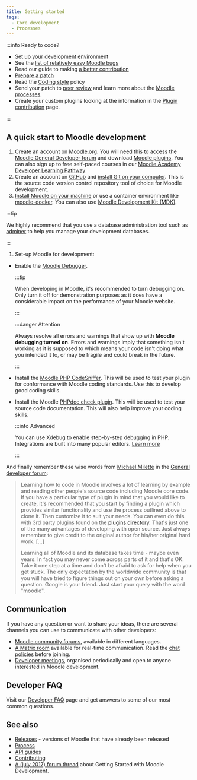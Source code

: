 ```yaml
---
title: Getting started
tags:
  - Core development
  - Processes
---
```


:::info Ready to code?

- [Set up your development environment](#a-quick-start-to-moodle-development)
- See the [list of relatively easy Moodle bugs](https://tracker.moodle.org/issues/?jql=project%20%3D%20MDL%20AND%20type%20in%20(bug)%20AND%20status%20%3D%20open%20AND%20Difficulty%20%3D%20Easy%20AND%20labels%20not%20in%20(patch)%20ORDER%20BY%20created%20DESC)
- Read our guide to making [a better contribution](./abc.md)
- [Prepare a patch](/docs/guides/git/#preparing-a-patch)
- Read the [Coding style](./policies/codingstyle/index.md) policy
- Send your patch to [peer review](./process/peer-review.md) and learn more about the [Moodle processes](./process.md).
- Create your custom plugins looking at the information in the [Plugin contribution](../community/plugincontribution/index.md) page.

:::

<!-- cspell:ignore adminer -->

## A quick start to Moodle development

1. Create an account on [Moodle.org](https://moodle.org/). You will need this to access the [Moodle General Developer forum](https://moodle.org/mod/forum/view.php?f=33) and download [Moodle plugins](https://moodle.org/plugins). You can also sign up to free self-paced courses in our [Moodle Academy Developer Learning Pathway](https://learn.moodle.org/)
1. Create an account on [GitHub](https://github.com/) and [install Git on your computer](/docs/guides/git/). This is the source code version control repository tool of choice for Moodle development.
1. [Install Moodle on your machine](https://docs.moodle.org/en/Installing_Moodle) or use a container environment like [moodle-docker](https://github.com/moodlehq/moodle-docker). You can also use [Moodle Development Kit (MDK)](./tools/mdk.md).

  :::tip

  We highly recommend that you use a database administration tool such as [adminer](https://www.adminer.org/) to help you manage your development databases.

  :::

1. Set-up Moodle for development:

- Enable the [Moodle Debugger](https://docs.moodle.org/en/Debugging).

  :::tip

  When developing in Moodle, it's recommended to turn debugging on. Only turn it off for demonstration purposes as it does have a considerable impact on the performance of your Moodle website.

  :::

  :::danger Attention

  Always resolve all errors and warnings that show up with **Moodle debugging turned on**. Errors and warnings imply that something isn't working as it is supposed to which means your code isn't doing what you intended it to, or may be fragile and could break in the future.

  :::

- Install the [Moodle PHP CodeSniffer](./tools/phpcs.md). This will be used to test your plugin for conformance with Moodle coding standards. Use this to develop good coding skills.
- Install the Moodle [PHPdoc check plugin](https://moodle.org/plugins/local_moodlecheck). This will be used to test your source code documentation. This will also help improve your coding skills.

  :::info Advanced

  You can use Xdebug to enable step-by-step debugging in PHP. Integrations are built into many popular editors.
  [Learn more](/docs/guides/profiling/#xdebug)

  :::

And finally remember these wise words from [Michael Milette](https://moodle.org/user/view.php?id=1615960&course=5) in the [General developer forum](https://moodle.org/mod/forum/discuss.php?d=355789):

> Learning how to code in Moodle involves a lot of learning by example and reading other people's source code including Moodle core code. If you have a particular type of plugin in mind that you would like to create, it's recommended that you start by finding a plugin which provides similar functionality and use the process outlined above to clone it. Then customize it to suit your needs. You can even do this with 3rd party plugins found on the [plugins directory](https://moodle.org/plugins). That's just one of the many advantages of developing with open source. Just always remember to give credit to the original author for his/her original hard work. [...]
>
> Learning all of Moodle and its database takes time - maybe even years. In fact you may never come across parts of it and that's OK. Take it one step at a time and don't be afraid to ask for help when you get stuck. The only expectation by the worldwide community is that you will have tried to figure things out on your own before asking a question. Google is your friend. Just start your query with the word "moodle".

## Communication

If you have any question or want to share your ideas, there are several channels you can use to communicate with other developers:

- [Moodle community forums](https://moodle.org/course/), available in different languages.
- [A Matrix room](https://matrix.to/#/%23moodledev:moodle.com) available for real-time communication. Read the [chat policies](https://docs.moodle.org/dev/Chat) before joining.
- [Developer meetings](../community/meetings/index.md), organised periodically and open to anyone interested in Moodle development.

## Developer FAQ

Visit our [Developer FAQ](./abc/faq.md) page and get answers to some of our most common questions.

## See also

- [Releases](../releases.md) - versions of Moodle that have already been released
- [Process](./process.md)
- [API guides](/docs/apis)
- [Contributing](../community/contribute.md)
- [A (july 2017) forum thread](https://moodle.org/mod/forum/discuss.php?d=355789) about Getting Started with Moodle Development.
  
